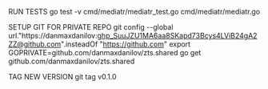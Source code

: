 RUN TESTS
go test -v cmd/mediatr/mediatr_test.go cmd/mediatr/mediatr.go

SETUP GIT FOR PRIVATE REPO
git config --global url."https://danmaxdanilov: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@github.com".insteadOf "https://github.com"
export GOPRIVATE=github.com/danmaxdanilov/zts.shared
go get github.com/danmaxdanilov/zts.shared

TAG NEW VERSION
git tag v0.1.0